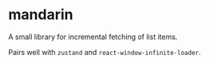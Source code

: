 # mandarin

A small library for incremental fetching of list items.

Pairs well with `zustand` and `react-window-infinite-loader`.
